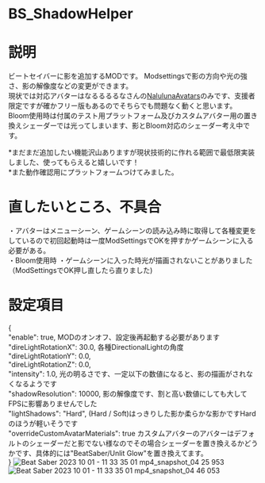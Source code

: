 # BS_ShadowHelper
# 説明
ビートセイバーに影を追加するMODです。
Modsettingsで影の方向や光の強さ、影の解像度などの変更ができます。  
現状では対応アバターはなるるるるなさんの[NalulunaAvatars](https://nalulululuna.fanbox.cc/posts/2079749)のみです、支援者限定ですが確かフリー版もあるのでそちらでも問題なく動くと思います。  
Bloom使用時は付属のテスト用プラットフォーム及びカスタムアバター用の置き換えシェーダーでは光ってしまいます、影とBloom対応のシェーダー考え中です。  

*まだまだ追加したい機能沢山ありますが現状技術的に作れる範囲で最低限実装しました、使ってもらえると嬉しいです！    
*また動作確認用にプラットフォームつけてみました。

# 直したいところ、不具合  
・アバターはメニューシーン、ゲームシーンの読み込み時に取得して各種変更をしているので初回起動時は一度ModSettingsでOKを押すかゲームシーンに入る必要がある。  
・Bloom使用時
・ゲームシーンに入った時光が描画されないことがありました（ModSettingsでOK押し直したら直りました)

# 設定項目
{  
  "enable": true,  MODのオンオフ、設定後再起動する必要があります  
  "direLightRotationX": 30.0,  各種DirectionalLightの角度  
  "direLightRotationY": 0.0,  
  "direLightRotationZ": 0.0,  
  "intensity": 1.0,  光の明るさです、一定以下の数値になると、影の描画がされなくなるようです  
  "shadowResolution": 10000,  影の解像度です、割と高い数値にしても大してFPSに影響ありませんでした  
  "lightShadows": "Hard",  (Hard / Soft)はっきりした影か柔らかな影かですHardのほうが軽いそうです  
  "overrideCustomAvatarMaterials": true  カスタムアバターのアバターはデフォルトのシェーダーだと影でない様なのでその場合シェーダーを置き換えるかどうかです、具体的には"BeatSaber/Unlit Glow"を置き換えてます。  
}
![Beat Saber 2023 10 01 - 11 33 35 01 mp4_snapshot_04 25 953](https://github.com/scifiHerb/BS_ShadowHelper/assets/109839172/a0444570-22f8-402d-8d86-aeedf6cec9f9)
![Beat Saber 2023 10 01 - 11 33 35 01 mp4_snapshot_04 46 053](https://github.com/scifiHerb/BS_ShadowHelper/assets/109839172/f4b5ce70-85fc-4e6a-bf99-010a1f2fdc7d)
